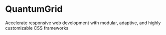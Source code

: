 # QuantumGrid
Accelerate responsive web development with modular, adaptive, and highly customizable CSS frameworks
